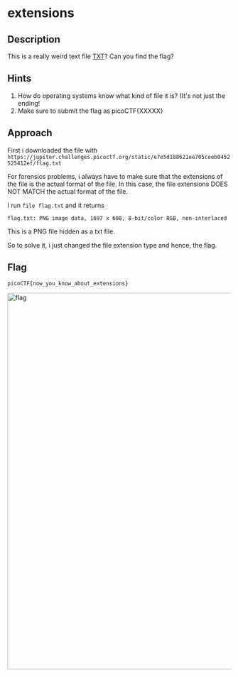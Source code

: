 # extensions

## Description
This is a really weird text file [TXT](https://jupiter.challenges.picoctf.org/static/e7e5d188621ee705ceeb0452525412ef/flag.txt)? Can you find the flag?

## Hints
1. How do operating systems know what kind of file it is? (It's not just the ending!
2. Make sure to submit the flag as picoCTF{XXXXX}

## Approach
First i downloaded the file with `https://jupiter.challenges.picoctf.org/static/e7e5d188621ee705ceeb0452525412ef/flag.txt`

For forensics problems, i always have to make sure that the extensions of the file is the actual format of the file. In this case, the file extensions DOES NOT MATCH the actual format of the file.

I run `file flag.txt` and it returns
```
flag.txt: PNG image data, 1697 x 608, 8-bit/color RGB, non-interlaced
```
This is a PNG file hidden as a txt file.

So to solve it, i just changed the file extension type and hence, the flag.

## Flag
```
picoCTF{now_you_know_about_extensions}
```

<img width="849" alt="flag" src="https://github.com/miraicantsleep/ctf-writeups/assets/29684003/76aa3bc9-5974-4e27-8046-de9a1b414e81">

